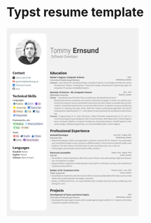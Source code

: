 # Typst resume template

<img src="https://raw.githubusercontent.com/ern1/resume/main/output/resume.svg?token=GHSAT0AAAAAACOG5RULPPN5O4LYPLLGXGGEZONFHVQ" width="60%"/>

